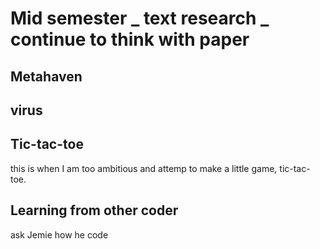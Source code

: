 # Mid semester _ text research _ continue to think with paper

## Metahaven

## virus 

## Tic-tac-toe

this is when I am too ambitious and attemp to make a little game, tic-tac-toe. 

## Learning from other coder

ask Jemie how he code 



